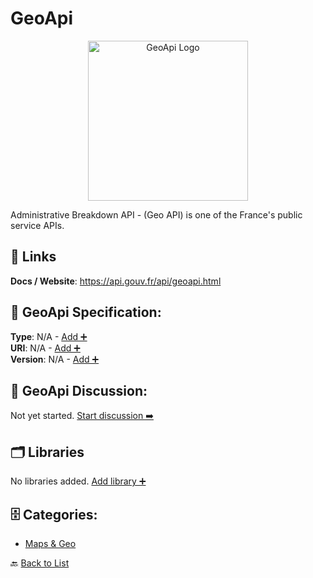 # GeoApi
<p align="center">
    <img width="256" src="https://raw.githubusercontent.com/apis-list/apis-list/main/apis/geoapi/logo_256x256.png" alt="GeoApi Logo"/>
</p>
Administrative Breakdown API - (Geo API) is one of the France's public service APIs.

##  🔗 Links
**Docs / Website**: https://api.gouv.fr/api/geoapi.html

## 🧬 GeoApi Specification:
**Type**: N/A - [Add ➕](https://github.com/apis-list/apis-list/edit/main/apis.yaml#L7439)  
**URI**: N/A - [Add ➕](https://github.com/apis-list/apis-list/edit/main/apis.yaml#L7439)  
**Version**: N/A - [Add ➕](https://github.com/apis-list/apis-list/edit/main/apis.yaml#L7439)

## 💬 GeoApi Discussion:
Not yet started. [Start discussion ➡️](https://github.com/apis-list/apis-list/discussions/new)

## 🗂️ Libraries

No libraries added. [Add library ➕](https://github.com/apis-list/apis-list/edit/main/apis.yaml#L7439)    


## 🗄️ Categories:
- [Maps & Geo](https://github.com/apis-list/apis-list#maps--geo-)

🔙  [Back to List](https://github.com/apis-list/apis-list)
